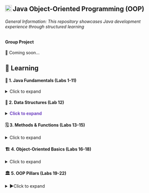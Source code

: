 ## Java Object-Oriented Programming (OOP) <img align="left" alt="Java Logo" width="22px" src="https://upload.wikimedia.org/wikipedia/en/thumb/3/30/Java_programming_language_logo.svg/300px-Java_programming_language_logo.svg.png" />

###### General Information: This repository showcases Java development experience through structured learning

#### Group Project
🚧 Coming soon... 

## 📖 Learning

#### 🔨 1. Java Fundamentals (Labs 1-11)
<details>
  <summary>Click to expand</summary>
  
  - [Lab 01: Output](https://github.com/UTRGV-CSCI-3326/lab-01-jlndvr)
  - [Lab 02: Variables](https://github.com/UTRGV-CSCI-3326/lab-02-jlndvr)
  - [Lab 03: Arithmetic](https://github.com/UTRGV-CSCI-3326/lab-03-jlndvr)
  - [Lab 04: Conversion](https://github.com/UTRGV-CSCI-3326/lab-04-jlndvr)
  - [Lab 05: Input](https://github.com/UTRGV-CSCI-3326/lab-05-jlndvr)
  - [Lab 06: Conditional Expressions](https://github.com/UTRGV-CSCI-3326/lab-06-jlndvr)
  - [Lab 07: Decision Making](https://github.com/UTRGV-CSCI-3326/lab-07-jlndvr)
  - [Lab 08: Decision Making (Ranges)](https://github.com/UTRGV-CSCI-3326/lab-08-jlndvr)
  - [Lab 09: While Loops](https://github.com/UTRGV-CSCI-3326/lab-09-jlndvr)
  - [Lab 10: For Loops](https://github.com/UTRGV-CSCI-3326/lab-10-jlndvr)
  - [Lab 11: Arrays](https://github.com/UTRGV-CSCI-3326/lab-11-jlndvr)
</details>

#### 🧮 2. Data Structures (Lab 12)
<details>
  <summary><span style="color: #6f42c1; font-weight: bold;">Click to expand</span></summary>
  
  - [Lab 12: 2D Arrays](https://github.com/UTRGV-CSCI-3326/lab-12-jlndvr)
</details>

#### 🗓️ 3. Methods & Functions (Labs 13-15)
<details>
  <summary>Click to expand</summary>
  
  - [Lab 13: Functions](https://github.com/UTRGV-CSCI-3326/lab-13-jlndvr)
  - [Lab 14: Pass-by-Reference](https://github.com/UTRGV-CSCI-3326/lab-14-jlndvr)
  - [Lab 15: Recursion](https://github.com/UTRGV-CSCI-3326/lab-15-jlndvr)
</details>

#### 🏗️ 4. Object-Oriented Basics (Labs 16-18)
<details>
  <summary>Click to expand</summary>
  
  - [Lab 16: Classes & Objects](https://github.com/UTRGV-CSCI-3326/lab-16-jlndvr)
  - [Lab 17: Packages](https://github.com/UTRGV-CSCI-3326/lab-17-jlndvr)
  - [Lab 18: Static Members](https://github.com/UTRGV-CSCI-3326/lab-18-jlndvr)
</details>

#### 🏛️ 5. OOP Pillars (Labs 19-22)
<details>
  <summary>▶Click to expand</summary>
  
  - [Lab 19: Encapsulation](https://github.com/UTRGV-CSCI-3326/lab-19-jlndvr)
  - [Lab 20: Inheritance](https://github.com/UTRGV-CSCI-3326/lab-20-jlndvr)
  - [Lab 21: Polymorphism](https://github.com/UTRGV-CSCI-3326/lab-21-jlndvr)
  - [Lab 22: Abstraction](https://github.com/UTRGV-CSCI-3326/lab-22-jlndvr)
</details>
